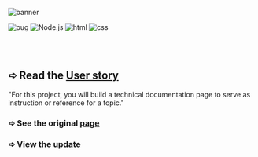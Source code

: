 ![banner](https://github.com/z-bj/UI_UPGRADE_FOR_PUG_JS_TECHNICAL_DOCUMENTATION/blob/master/ui-upgrade-pug-js-banner.jpg)

![pug](https://img.shields.io/badge/Pug-A86454.svg?style=for-the-badge&logo=Pug&logoColor=white)
![Node.js](https://img.shields.io/badge/Node.js-339933.svg?style=for-the-badge&logo=nodedotjs&logoColor=white)
![html](https://img.shields.io/badge/HTML5-E34F26.svg?style=for-the-badge&logo=HTML5&logoColor=white)
![css](https://img.shields.io/badge/CSS3-1572B6.svg?style=for-the-badge&logo=CSS3&logoColor=white)

<br>
<br>


## ➪ Read the [User story](https://github.com/z-bj/UI_UPGRADE_FOR_PUG_JS_TECHNICAL_DOCUMENTATION/blob/master/User_story.md)
"For this project, you will build a technical documentation page to serve as instruction or reference for a topic."

### ➪ See the original [page](https://pugjs.org/api/getting-started.html) 

### ➪ View the [update](https://z-bj.github.io/ui-upgrade-for-pug-js-technical-doc/)

